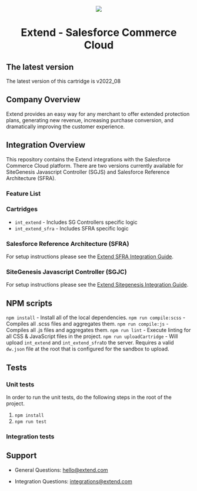 <p align="center">
  <img src="https://helloextend-static-assets.s3.amazonaws.com/extend-shield-logo.png" />
  <h1 align="center">Extend - Salesforce Commerce Cloud</h1>
</p>

## The latest version
The latest version of this cartridge is v2022_08


## Company Overview
Extend provides an easy way for any merchant to offer extended protection plans, generating new revenue, increasing purchase conversion, and dramatically improving the customer experience. 

## Integration Overview
This repository contains the Extend integrations with the Salesforce Commerce Cloud platform. There are two versions currently available for SiteGenesis Javascript Controller (SGJS) and Salesforce Reference Architecture (SFRA). 

### Feature List

### Cartridges
* `int_extend` - Includes SG Controllers specific logic
* `int_extend_sfra` - Includes SFRA specific logic

### Salesforce Reference Architecture (SFRA)
For setup instructions please see the [Extend SFRA Integration Guide](https://docs.extend.com/docs/product-protection-5).

### SiteGenesis Javascript Controller (SGJC)
For setup instructions please see the [Extend Sitegenesis Integration Guide](https://docs.extend.com/docs/product-protection-6).

## NPM scripts
`npm install` - Install all of the local dependencies.
`npm run compile:scss` - Compiles all .scss files and aggregates them.
`npm run compile:js` - Compiles all .js files and aggregates them.
`npm run lint` - Execute linting for all CSS & JavaScript files in the project.
`npm run uploadCartridge` - Will upload `int_extend` and `int_extend_sfra`to the server. Requires a valid `dw.json` file at the root that is configured for the sandbox to upload.

## Tests
### Unit tests
In order to run the unit tests, do the following steps in the root of the project.
1. `npm install`
2. `npm run test`

### Integration tests
<!-- In order to run the integration tests, do the following steps in the root of the project.
1. `npm install`
2. Make sure you have a `dw.json` file pointing to a sandbox.
3. Change `baseUrl` in `it.config.js` if necessary.
4. `npm run test:integration`

Sample `dw.json` file
```json
{
    "hostname": "your-sandbox-hostname.demandware.net",
    "username": "yourlogin",
    "password": "yourpwd",
    "code-version": "version_to_upload_to"
}
``` -->

## Support

- General Questions: [hello@extend.com](hello@extend.com)

- Integration Questions: [integrations@extend.com](integrations@extend.com)
